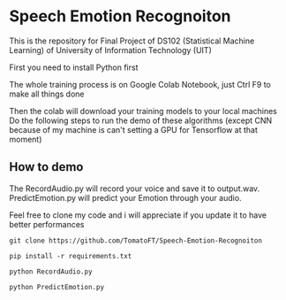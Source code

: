 # Speech Emotion Recognoiton
This is the repository for Final Project of DS102 (Statistical Machine Learning) of University of Information Technology (UIT)
<p>First you need to install Python first</p>
<p>The whole training process is on Google Colab Notebook, just Ctrl F9 to make all things done</p>
<p>Then the colab will download your training models to your local machines
Do the following steps to run the demo of these algorithms (except CNN because of my machine is can't setting a GPU for Tensorflow at that moment) </p>
<h2> How to demo</h2>
<p>
The RecordAudio.py will record your voice and save it to output.wav. PredictEmotion.py will predict your Emotion through your audio.</p>
<p> Feel free to clone my code and i will appreciate if you update it to have better performances</p>


```
git clone https://github.com/TomatoFT/Speech-Emotion-Recognoiton

pip install -r requirements.txt

python RecordAudio.py

python PredictEmotion.py
```
